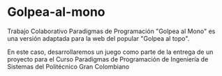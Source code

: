 # Golpea-al-mono
Trabajo Colaborativo Paradigmas de Programación
"Golpea al Mono" es una versión adaptada para la web del popular "Golpea al topo".

En este caso, desarrollaremos un juego como parte de la entrega de un proyecto para el Curso Paradigmas de Programación de Ingeniería de Sistemas del Politécnico Gran Colombiano
